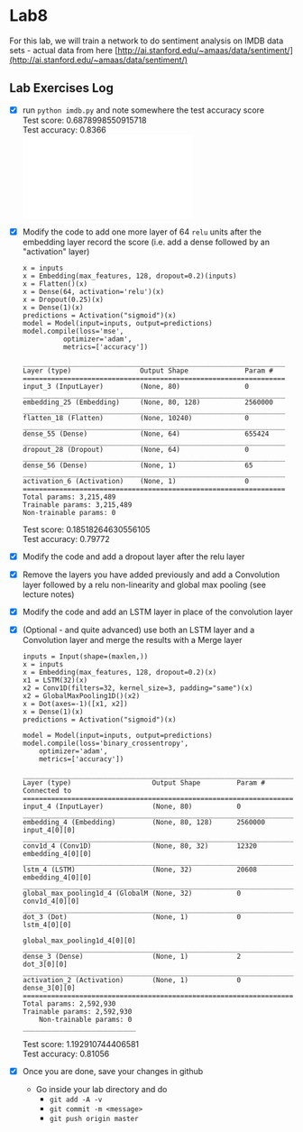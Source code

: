 # Lab8

For this lab, we will train a network to do sentiment analysis on IMDB data sets - actual data from here [http://ai.stanford.edu/~amaas/data/sentiment/](http://ai.stanford.edu/~amaas/data/sentiment/)

## Lab Exercises Log 

- [x] run ``python imdb.py`` and note somewhere the test accuracy score  
	Test score: 0.6878998550915718  
	Test accuracy: 0.8366  
    ![logo](./imdb_py_log.html?raw=true)  
      
      
- [x] Modify the code to add one more layer of 64 ``relu`` units after the embedding layer record the score (i.e. add a dense followed by an "activation" layer)
	```
	x = inputs
	x = Embedding(max_features, 128, dropout=0.2)(inputs)
	x = Flatten()(x)
	x = Dense(64, activation='relu')(x)
	x = Dropout(0.25)(x)
	x = Dense(1)(x)
	predictions = Activation("sigmoid")(x)
	model = Model(input=inputs, output=predictions)
	model.compile(loss='mse',
              optimizer='adam',
              metrics=['accuracy'])
	```
	```
	_________________________________________________________________
	Layer (type)                 Output Shape              Param #   
	=================================================================
	input_3 (InputLayer)         (None, 80)                0         
	_________________________________________________________________
	embedding_25 (Embedding)     (None, 80, 128)           2560000   
	_________________________________________________________________
	flatten_18 (Flatten)         (None, 10240)             0         
	_________________________________________________________________
	dense_55 (Dense)             (None, 64)                655424    
	_________________________________________________________________
	dropout_28 (Dropout)         (None, 64)                0         
	_________________________________________________________________
	dense_56 (Dense)             (None, 1)                 65        
	_________________________________________________________________
	activation_6 (Activation)    (None, 1)                 0         
	=================================================================
	Total params: 3,215,489
	Trainable params: 3,215,489
	Non-trainable params: 0
	```  
	Test score: 0.18518264630556105  
	Test accuracy: 0.79772
	  
- [x] Modify the code and add a dropout layer after the relu layer
- [x] Remove the layers you have added previously and add a Convolution layer followed by a relu non-linearity and global max pooling (see lecture notes)
- [x] Modify the code and add an LSTM layer in place of the convolution layer
- [x] (Optional - and quite advanced) use both an LSTM layer and a Convolution layer and merge the results with a Merge layer  
	
	```
	inputs = Input(shape=(maxlen,))
	x = inputs
	x = Embedding(max_features, 128, dropout=0.2)(x)
	x1 = LSTM(32)(x)
	x2 = Conv1D(filters=32, kernel_size=3, padding="same")(x)
	x2 = GlobalMaxPooling1D()(x2)
	x = Dot(axes=-1)([x1, x2])
	x = Dense(1)(x)
	predictions = Activation("sigmoid")(x)

	model = Model(input=inputs, output=predictions)
	model.compile(loss='binary_crossentropy',
		optimizer='adam',
		metrics=['accuracy'])
	```
    ```
    __________________________________________________________________________________________________
    Layer (type)                    Output Shape         Param #     Connected to                     
    ==================================================================================================
    input_4 (InputLayer)            (None, 80)           0                                            
    __________________________________________________________________________________________________
    embedding_4 (Embedding)         (None, 80, 128)      2560000     input_4[0][0]                    
    __________________________________________________________________________________________________
    conv1d_4 (Conv1D)               (None, 80, 32)       12320       embedding_4[0][0]                
    __________________________________________________________________________________________________
    lstm_4 (LSTM)                   (None, 32)           20608       embedding_4[0][0]                
    __________________________________________________________________________________________________
    global_max_pooling1d_4 (GlobalM (None, 32)           0           conv1d_4[0][0]                   
    __________________________________________________________________________________________________
    dot_3 (Dot)                     (None, 1)            0           lstm_4[0][0]                     
                                                                     global_max_pooling1d_4[0][0]     
    __________________________________________________________________________________________________
    dense_3 (Dense)                 (None, 1)            2           dot_3[0][0]                      
    __________________________________________________________________________________________________
    activation_2 (Activation)       (None, 1)            0           dense_3[0][0]                    
    ==================================================================================================
    Total params: 2,592,930
    Trainable params: 2,592,930
        Non-trainable params: 0
    ____________________________
    ```
    Test score: 1.192910744406581  
    Test accuracy: 0.81056  

- [x] Once you are done, save your changes in github
	* Go inside your lab directory and do 
      * ``git add -A -v``
      * ``git commit -m <message>``
      * ``git push origin master``  
      
